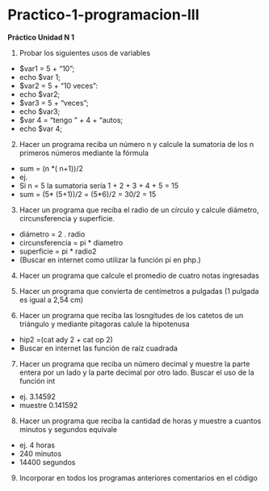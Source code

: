 # Practico-1-programacion-III
**Práctico Unidad N 1**


1. Probar los siguientes usos de variables
 - $var1 = 5 + “10”;
 - echo $var 1;
 - $var2 = 5  + “10 veces”:
 - echo $var2;
 - $var3 = 5 + “veces”;
 - echo $var3;
 - $var 4 = “tengo ” + 4 + “autos;
 - echo $var 4;  
  
2. Hacer un programa reciba un número n y calcule la sumatoria de los n primeros números mediante la fórmula
 - sum = (n *( n+1))/2
 - ej.  
 - Si n = 5 la sumatoria sería 1 + 2 + 3 + 4 + 5 = 15
 - sum = (5* (5+1))/2 = (5*6)/2 = 30/2 = 15


3. Hacer un programa que reciba el radio de un círculo y calcule diámetro, circunsferencia y superficie. 
 - diámetro = 2 . radio
 - circunsferencia = pi * diametro
 - superficie = pi * radio2 
 - (Buscar en internet como utilizar la función pi en php.)

4. Hacer un programa que calcule el promedio de cuatro notas ingresadas

5. Hacer un programa que convierta de centímetros a pulgadas (1 pulgada es igual a 2,54 cm)

6. Hacer un programa que reciba las losngitudes de los catetos de un triángulo y mediante pitagoras calule la hipotenusa
 - hip2 =(cat ady 2 + cat op 2)
 - Buscar en internet las función de raíz cuadrada

7. Hacer un programa que reciba un número decimal y muestre la parte entera por un lado y la parte decimal por otro lado. Buscar el uso de la función int
 - ej. 3.14592
 - muestre 0.141592

8. Hacer un programa que reciba la cantidad de horas y muestre a cuantos minutos y segundos equivale
 - ej. 4 horas
 - 240 minutos
 - 14400 segundos

9. Incorporar en todos los programas anteriores comentarios en el código



